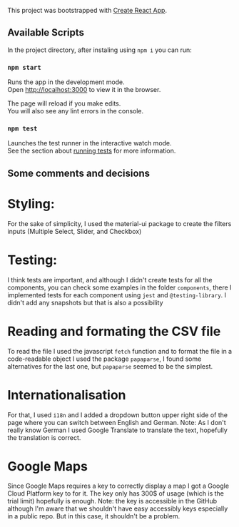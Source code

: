 This project was bootstrapped with [Create React App](https://github.com/facebook/create-react-app).

## Available Scripts

In the project directory, after instaling using `npm i` you can run:

### `npm start`

Runs the app in the development mode.<br />
Open [http://localhost:3000](http://localhost:3000) to view it in the browser.

The page will reload if you make edits.<br />
You will also see any lint errors in the console.

### `npm test`

Launches the test runner in the interactive watch mode.<br />
See the section about [running tests](https://facebook.github.io/create-react-app/docs/running-tests) for more information.


## Some comments and decisions

# Styling:
For the sake of simplicity, I used the material-ui package to create the filters inputs (Multiple Select, Slider, and Checkbox)

# Testing:
I think tests are important, and although I didn't create tests for all the components, you can check some examples in the folder `components`, there I implemented tests for each component using `jest` and `@testing-library`. I didn't add any snapshots but that is also a possibility

# Reading and formating the CSV file
To read the file I used the javascript `fetch` function and to format the file in a code-readable object I used the package `papaparse`, I found some alternatives for the last one, but `papaparse` seemed to be the simplest.

# Internationalisation
For that, I used `i18n` and I added a dropdown button upper right side of the page where you can switch between English and German.
Note: As I don't really know German I used Google Translate to translate the text, hopefully the translation is correct.

# Google Maps
Since Google Maps requires a key to correctly display a map I got a Google Cloud Platform key to for it. The key only has 300$ of usage (which is the trial limit) hopefully is enough.
Note: the key is accessible in the GitHub although I'm aware that we shouldn't have easy accessibly keys especially in a public repo. But in this case, it shouldn't be a problem.
